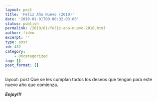 ```yaml
---
layout: post
title: 'Feliz Año Nuevo (2010)'
date: '2010-01-01T00:00:32-03:00'
status: publish
permalink: /2010/01/feliz-ano-nuevo-2010.html
author: fideo
excerpt: ''
type: post
id: 432
category:
    - Uncategorized
tag: []
post_format: []
---
```

layout: post
Que se les cumplan todos los deseos que tengan para este nuevo año que comienza.

***<font style="position: absolute;overflow: hidden;height: 0;width: 0">[хотелско обзавеждане](http://www.videnov.com/)</font>Enjoy!!!***
